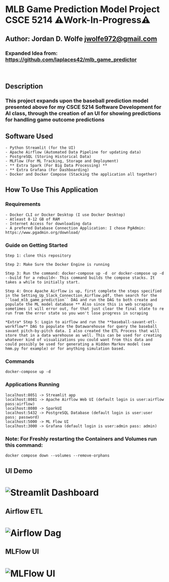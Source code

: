 # MLB Game Prediction Model Project CSCE 5214 ⚠️**Work-In-Progress**⚠️

## Author: Jordan D. Wolfe [jwolfe972@gmail.com](mailto:jwolfe972@gmail.com)

### Expanded Idea from: https://github.com/laplaces42/mlb_game_predictor
<br>

## Description

### This project expands upon the baseball prediction model presented above for my CSCE 5214 Software Development for AI class, through the creation of an UI for showing predictions for handling game outcome predictions

## Software Used
    - Python Streamlit (for the UI)
    - Apache Airflow (Automated Data Pipeline for updating data)
    - PostgreSQL (Storing Historical Data)
    - MLFlow (For ML Tracking, Storage and Deployment)
    - ** Extra Spark (For Big Data Processing) **
    - ** Extra Grafana (For Dashboarding)
    - Docker and Docker Compose (Stacking the application all together)
    

## How To Use This Application

### Requirements
    - Docker CLI or Docker Desktop (I use Docker Desktop)
    - Atleast 8-12 GB of RAM
    - Internet Access for downloading data
    - A prefered Database Connection Application: I chose PgAdmin: https://www.pgadmin.org/download/

### Guide on Getting Started
    Step 1: clone this repository

    Step 2: Make Sure the Docker Engine is running

    Step 3: Run the command: docker-compose up -d  or docker-compose up -d --build for a rebuild<- This command builds the compose stacks. It takes a while to initially start.
    
    Step 4: Once Apache Airflow is up, first complete the steps specified in the Setting_Up_Slack_Connection_Airflow.pdf, then search for the ``load_mlb_game_prediction`` DAG and run the DAG to both create and populate the ML model database ** Also since this is web scraping sometimes it will error out, for that just clear the final state to re run from the error state so you won't lose progress in scraping

    *Extra* Step 5: Login to airflow and run the **baseball-savant-etl-workflow** DAG to populate the Datawarehouse for query the baseball savant pitch-by-pitch data. I also created the ETL Process that will store that in a data warehouse as well. This can be used for creating whatever kind of visualizations you could want from this data and could possibly be used for generating a Hidden Markov model (see hmm.py for example) or for anything simulation based.

### Commands
``` docker-compose up -d ```

### Applications Running

```localhost:8051 -> Streamlit app```
<br>
```localhost:8081 -> Apache Airflow Web UI (default login is user:airflow pass:airflow)```
<br>
```localhost:8080 -> SparkUI```
<br>
```localhost:5432 -> PostgreSQL Database (default login is user:user pass: password)```
<br>
```localhost:5000 -> ML Flow UI ```
<br>
```localhost:3000 -> Grafana (default login is user:admin pass: admin) ```


### Note: For Freshly restarting the Containers and Volumes run this command:
```docker compose down --volumes --remove-orphans ```

## UI Demo
# ![Streamlit Dashboard](/imgs/UI.png)

## Airflow ETL
# ![ Airflow Dag](/imgs/statcast_etl_dag.png)

## MLFlow UI
# ![ MLFlow UI](/imgs/mlflow.png)
